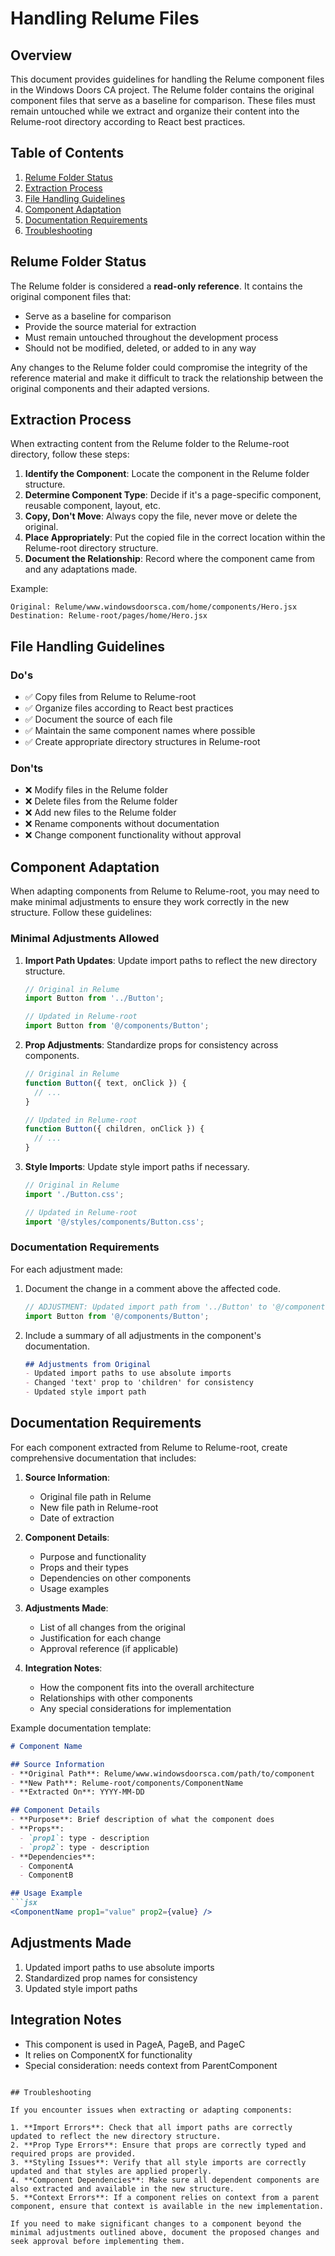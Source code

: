 # Handling Relume Files

## Overview

This document provides guidelines for handling the Relume component files in the Windows Doors CA project. The Relume folder contains the original component files that serve as a baseline for comparison. These files must remain untouched while we extract and organize their content into the Relume-root directory according to React best practices.

## Table of Contents

1. [Relume Folder Status](#relume-folder-status)
2. [Extraction Process](#extraction-process)
3. [File Handling Guidelines](#file-handling-guidelines)
4. [Component Adaptation](#component-adaptation)
5. [Documentation Requirements](#documentation-requirements)
6. [Troubleshooting](#troubleshooting)

## Relume Folder Status

The Relume folder is considered a **read-only reference**. It contains the original component files that:

- Serve as a baseline for comparison
- Provide the source material for extraction
- Must remain untouched throughout the development process
- Should not be modified, deleted, or added to in any way

Any changes to the Relume folder could compromise the integrity of the reference material and make it difficult to track the relationship between the original components and their adapted versions.

## Extraction Process

When extracting content from the Relume folder to the Relume-root directory, follow these steps:

1. **Identify the Component**: Locate the component in the Relume folder structure.
2. **Determine Component Type**: Decide if it's a page-specific component, reusable component, layout, etc.
3. **Copy, Don't Move**: Always copy the file, never move or delete the original.
4. **Place Appropriately**: Put the copied file in the correct location within the Relume-root directory structure.
5. **Document the Relationship**: Record where the component came from and any adaptations made.

Example:
```
Original: Relume/www.windowsdoorsca.com/home/components/Hero.jsx
Destination: Relume-root/pages/home/Hero.jsx
```

## File Handling Guidelines

### Do's

- ✅ Copy files from Relume to Relume-root
- ✅ Organize files according to React best practices
- ✅ Document the source of each file
- ✅ Maintain the same component names where possible
- ✅ Create appropriate directory structures in Relume-root

### Don'ts

- ❌ Modify files in the Relume folder
- ❌ Delete files from the Relume folder
- ❌ Add new files to the Relume folder
- ❌ Rename components without documentation
- ❌ Change component functionality without approval

## Component Adaptation

When adapting components from Relume to Relume-root, you may need to make minimal adjustments to ensure they work correctly in the new structure. Follow these guidelines:

### Minimal Adjustments Allowed

1. **Import Path Updates**: Update import paths to reflect the new directory structure.
   ```jsx
   // Original in Relume
   import Button from '../Button';
   
   // Updated in Relume-root
   import Button from '@/components/Button';
   ```

2. **Prop Adjustments**: Standardize props for consistency across components.
   ```jsx
   // Original in Relume
   function Button({ text, onClick }) {
     // ...
   }
   
   // Updated in Relume-root
   function Button({ children, onClick }) {
     // ...
   }
   ```

3. **Style Imports**: Update style import paths if necessary.
   ```jsx
   // Original in Relume
   import './Button.css';
   
   // Updated in Relume-root
   import '@/styles/components/Button.css';
   ```

### Documentation Requirements

For each adjustment made:

1. Document the change in a comment above the affected code.
   ```jsx
   // ADJUSTMENT: Updated import path from '../Button' to '@/components/Button'
   import Button from '@/components/Button';
   ```

2. Include a summary of all adjustments in the component's documentation.
   ```markdown
   ## Adjustments from Original
   - Updated import paths to use absolute imports
   - Changed 'text' prop to 'children' for consistency
   - Updated style import path
   ```

## Documentation Requirements

For each component extracted from Relume to Relume-root, create comprehensive documentation that includes:

1. **Source Information**:
   - Original file path in Relume
   - New file path in Relume-root
   - Date of extraction

2. **Component Details**:
   - Purpose and functionality
   - Props and their types
   - Dependencies on other components
   - Usage examples

3. **Adjustments Made**:
   - List of all changes from the original
   - Justification for each change
   - Approval reference (if applicable)

4. **Integration Notes**:
   - How the component fits into the overall architecture
   - Relationships with other components
   - Any special considerations for implementation

Example documentation template:
```markdown
# Component Name

## Source Information
- **Original Path**: Relume/www.windowsdoorsca.com/path/to/component
- **New Path**: Relume-root/components/ComponentName
- **Extracted On**: YYYY-MM-DD

## Component Details
- **Purpose**: Brief description of what the component does
- **Props**:
  - `prop1`: type - description
  - `prop2`: type - description
- **Dependencies**:
  - ComponentA
  - ComponentB

## Usage Example
```jsx
<ComponentName prop1="value" prop2={value} />
```

## Adjustments Made
1. Updated import paths to use absolute imports
2. Standardized prop names for consistency
3. Updated style import paths

## Integration Notes
- This component is used in PageA, PageB, and PageC
- It relies on ComponentX for functionality
- Special consideration: needs context from ParentComponent
```

## Troubleshooting

If you encounter issues when extracting or adapting components:

1. **Import Errors**: Check that all import paths are correctly updated to reflect the new directory structure.
2. **Prop Type Errors**: Ensure that props are correctly typed and required props are provided.
3. **Styling Issues**: Verify that all style imports are correctly updated and that styles are applied properly.
4. **Component Dependencies**: Make sure all dependent components are also extracted and available in the new structure.
5. **Context Errors**: If a component relies on context from a parent component, ensure that context is available in the new implementation.

If you need to make significant changes to a component beyond the minimal adjustments outlined above, document the proposed changes and seek approval before implementing them.
